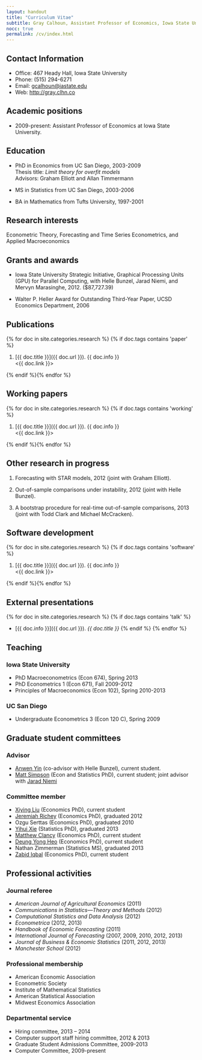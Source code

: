 ```yaml
---
layout: handout
title: "Curriculum Vitae"
subtitle: Gray Calhoun, Assistant Professor of Economics, Iowa State University
nocc: true
permalink: /cv/index.html
---
```


Contact Information
-------------------

* Office: 467 Heady Hall, Iowa State University
* Phone: (515) 294-6271
* Email: <gcalhoun@iastate.edu>
* Web: <http://gray.clhn.co>

Academic positions
------------------

* 2009-present: Assistant Professor of Economics at Iowa State
  University.

Education
---------

* PhD in Economics from UC San Diego, 2003-2009  
  Thesis title: *Limit theory for overfit models*  
  Advisors: Graham Elliott and Allan Timmermann

* MS in Statistics from UC San Diego, 2003-2006

* BA in Mathematics from Tufts University, 1997-2001

Research interests
------------------

Econometric Theory, Forecasting and Time Series Econometrics, and
Applied Macroeconomics

Grants and awards
-----------------

* Iowa State University Strategic Initiative, Graphical Processing
  Units (GPU) for Parallel Computing, with Helle Bunzel, Jarad Niemi,
  and Mervyn Marasinghe, 2012. ($87,727.39)

* Walter P. Heller Award for Outstanding Third-Year Paper, UCSD
  Economics Department, 2006

<a name="papers"> </a>
Publications
------------

{% for doc in site.categories.research %} {% if doc.tags contains 'paper' %}
1. [{{ doc.title }}]({{ doc.url }}). {{ doc.info }}  
    <{{ doc.link }}>

{% endif %}{% endfor %}

Working papers
--------------

{% for doc in site.categories.research %} {% if doc.tags contains 'working' %}
1. [{{ doc.title }}]({{ doc.url }}). {{ doc.info }}  
    <{{ doc.link }}>

{% endif %}{% endfor %}

Other research in progress
--------------------------

1. Forecasting with STAR models, 2012 (joint with Graham Elliott).

1. Out-of-sample comparisons under instability, 2012 (joint with Helle Bunzel).

1. A bootstrap procedure for real-time out-of-sample comparisons, 2013
   (joint with Todd Clark and Michael McCracken).

Software development
--------------------

{% for doc in site.categories.research %} {% if doc.tags contains 'software' %}
1. [{{ doc.title }}]({{ doc.url }}).  {{ doc.info }}  
   <{{ doc.link }}>

{% endif %}{% endfor %}

External presentations
----------------------

{% for doc in site.categories.research %} {% if doc.tags contains 'talk' %}
* [{{ doc.info }}]({{ doc.url }}).  <i>{{ doc.title }}</i>
{% endif %} {% endfor %}


Teaching
--------

### Iowa State University
* PhD Macroeconometrics (Econ 674), Spring 2013
* PhD Econometrics 1 (Econ 671), Fall 2009-2012
* Principles of Macroeconomics (Econ 102), Spring 2010-2013

### UC San Diego  
* Undergraduate Econometrics 3 (Econ 120 C), Spring 2009

Graduate student committees
---------------------------
### Advisor
* [Anwen Yin](https://sites.google.com/site/anweny/) (co-advisor with Helle Bunzel), current student.
* [Matt Simpson](http://www.themattsimpson.com/) (Econ and Statistics PhD), current student; joint advisor with [Jarad Niemi](http://jarad.me/)

### Committee member
* [Xiying Liu](http://www.econ.iastate.edu/people/graduate-students/liu-xiying) (Economics PhD), current student
* [Jeremiah Richey](http://sites.google.com/a/iastate.edu/jeremiah-richey) (Economics PhD), graduated 2012
* Ozgu Serttas (Economics PhD), graduated 2010
* [Yihui Xie](http://yihui.name/) (Statistics PhD), graduated 2013
* [Matthew Clancy](http://www.econ.iastate.edu/people/graduate-students/clancy-matthew) (Economics PhD), current student
* [Deung Yong Heo](https://sites.google.com/site/deungyongheo/) (Economics PhD), current student
* Nathan Zimmerman (Statistics MS), graduated 2013
* [Zabid Iqbal](http://www.econ.iastate.edu/people/graduate-students/iqbal-md-zabid) (Economics PhD), current student

Professional activities
-----------------------
### Journal referee
* *American Journal of Agricultural Economics* (2011)
* *Communications in Statistics—Theory and Methods* (2012)
* *Computational Statistics and Data Analysis* (2012)
* *Econometrica* (2012, 2013)
* *Handbook of Economic Forecasting* (2011)
* *International Journal of Forecasting* (2007, 2009, 2010, 2012, 2013)
* *Journal of Business & Economic Statistics* (2011, 2012, 2013)
* *Manchester School* (2012)

### Professional membership
* American Economic Association
* Econometric Society
* Institute of Mathematical Statistics
* American Statistical Association
* Midwest Economics Association

### Departmental service
* Hiring committee, 2013 – 2014
* Computer support staff hiring committee, 2012 & 2013
* Graduate Student Admissions Committee, 2009-2013
* Computer Committee, 2009-present

<!--  LocalWords:  UC overfit Advisors GPU Helle Bunzel Jarad Niemi Mervyn UCSD
 -->
<!--  LocalWords:  Marasinghe NBER dbframe SQL oosanalysis Advisor Anwen Xiying
 -->
<!--  LocalWords:  advisor Liu Richey Ozgu Serttas Yihui Xie Econometrica endif
 -->
<!--  LocalWords:  endfor
 -->
